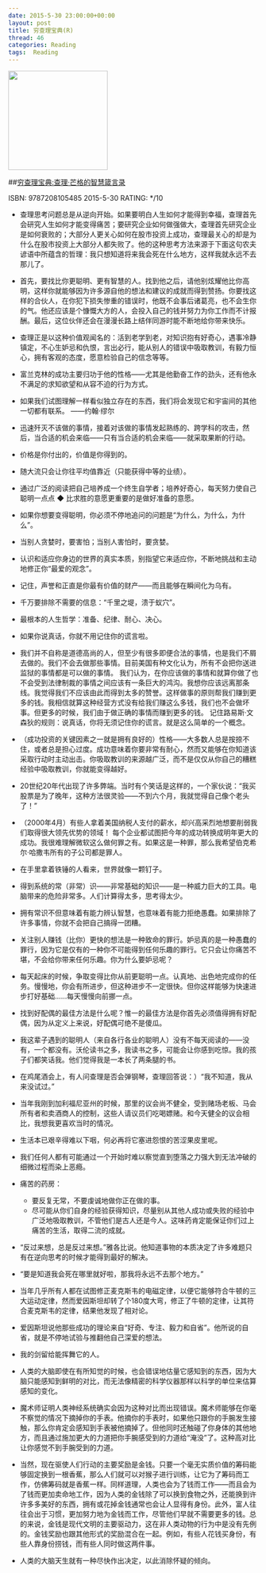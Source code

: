 ```yaml
---
date: 2015-5-30 23:00:00+00:00
layout: post
title: 穷查理宝典(R)
thread: 46
categories: Reading
tags:  Reading
---
```


<img src="http://ec4.images-amazon.com/images/I/61tfzAcmPeL.jpg" width="200" />

##[穷查理宝典:查理·芒格的智慧箴言录](http://www.amazon.cn/gp/product/B00LF54E10?selectObb=new)

ISBN: 9787208105485 2015-5-30 RATING: */10

- 查理思考问题总是从逆向开始。如果要明白人生如何才能得到幸福，查理首先会研究人生如何才能变得痛苦；要研究企业如何做强做大，查理首先研究企业是如何衰败的；大部分人更关心如何在股市投资上成功，查理最关心的却是为什么在股市投资上大部分人都失败了。他的这种思考方法来源于下面这句农夫谚语中所蕴含的哲理：我只想知道将来我会死在什么地方，这样我就永远不去那儿了。

- 首先，要找比你更聪明、更有智慧的人。找到他之后，请他别炫耀他比你高明，这样你就能够因为许多源自他的想法和建议的成就而得到赞扬。你要找这样的合伙人，在你犯下损失惨重的错误时，他既不会事后诸葛亮，也不会生你的气。他还应该是个慷慨大方的人，会投入自己的钱并努力为你工作而不计报酬。最后，这位伙伴还会在漫漫长路上结伴同游时能不断地给你带来快乐。

- 查理正是以这种价值观闻名的：活到老学到老，对知识抱有好奇心，遇事冷静镇定，不心生妒忌和仇恨，言出必行，能从别人的错误中吸取教训，有毅力恒心，拥有客观的态度，愿意检验自己的信念等等。

- 富兰克林的成功主要归功于他的性格——尤其是他勤奋工作的劲头，还有他永不满足的求知欲望和从容不迫的行为方式。

- 如果我们试图理解一样看似独立存在的东西，我们将会发现它和宇宙间的其他一切都有联系。 ——约翰·缪尔

- 迅速歼灭不该做的事情，接着对该做的事情发起熟练的、跨学科的攻击，然后，当合适的机会来临——只有当合适的机会来临——就采取果断的行动。

- 价格是你付出的，价值是你得到的。

- 随大流只会让你往平均值靠近（只能获得中等的业绩）。

-  通过广泛的阅读把自己培养成一个终生自学者；培养好奇心，每天努力使自己聪明一点点 ◆ 比求胜的意愿更重要的是做好准备的意愿。

- 如果你想要变得聪明，你必须不停地追问的问题是“为什么，为什么，为什么”。

- 当别人贪婪时，要害怕；当别人害怕时，要贪婪。

- 认识和适应你身边的世界的真实本质，别指望它来适应你，不断地挑战和主动地修正你“最爱的观念”。

- 记住，声誉和正直是你最有价值的财产——而且能够在瞬间化为乌有。

- 千万要排除不需要的信息：“千里之堤，溃于蚁穴”。

- 最根本的人生哲学：准备、纪律、耐心、决心。

- 如果你说真话，你就不用记住你的谎言啦。

- 我们并不自称是道德高尚的人，但至少有很多即便合法的事情，也是我们不屑去做的。我们不会去做那些事情。目前美国有种文化认为，所有不会把你送进监狱的事情都是可以做的事情。 我们认为，在你应该做的事情和就算你做了也不会受到法律制裁的事情之间应该有一条巨大的鸿沟。我想你应该远离那条线。我觉得我们不应该由此而得到太多的赞誉。这样做事的原则帮我们赚到更多的钱。我相信就算这种经营方式没有给我们赚这么多钱，我们也不会做坏事。但更多的时候，我们由于做正确的事情而赚到更多的钱。 记住路易斯·文森狄的规则：说真话，你将无须记住你的谎言。就是这么简单的一个概念。

- （成功投资的关键因素之一就是拥有良好的）性格——大多数人总是按捺不住，或者总是担心过度。成功意味着你要非常有耐心，然而又能够在你知道该采取行动时主动出击。你吸取教训的来源越广泛，而不是仅仅从你自己的糟糕经验中吸取教训，你就能变得越好。

- 20世纪20年代出现了许多弊端。当时有个笑话是这样的，一个家伙说：“我买股票是为了晚年，这种方法很灵验——不到六个月，我就觉得自己像个老头了！”

- （2000年4月）有些人拿着美国纳税人支付的薪水，却兴高采烈地想要削弱我们取得很大领先优势的领域！ 每个企业都试图把今年的成功转换成明年更大的成功。我很难理解微软这么做何罪之有。如果这是一种罪，那么我希望伯克希尔·哈撒韦所有的子公司都是罪人。

- 在手里拿着铁锤的人看来，世界就像一颗钉子。

- 得到系统的常（非常）识——非常基础的知识——是一种威力巨大的工具。电脑带来的危险非常多。人们计算得太多，思考得太少。

- 拥有常识不但意味着有能力辨认智慧，也意味着有能力拒绝愚蠢。如果排除了许多事情，你就不会把自己搞得一团糟。

- 关注别人赚钱（比你）更快的想法是一种致命的罪行。妒忌真的是一种愚蠢的罪行，因为它是仅有的一种你不可能得到任何乐趣的罪行。它只会让你痛苦不堪，不会给你带来任何乐趣。你为什么要妒忌呢？

- 每天起床的时候，争取变得比你从前更聪明一点。认真地、出色地完成你的任务。慢慢地，你会有所进步，但这种进步不一定很快。但你这样能够为快速进步打好基础……每天慢慢向前挪一点。

- 找到好配偶的最佳方法是什么呢？惟一的最佳方法是你首先必须值得拥有好配偶，因为从定义上来说，好配偶可绝不是傻瓜。

- 我这辈子遇到的聪明人（来自各行各业的聪明人）没有不每天阅读的——没有，一个都没有。沃伦读书之多，我读书之多，可能会让你感到吃惊。我的孩子们都笑话我。他们觉得我是一本长了两条腿的书。

- 在鸡尾酒会上，有人问查理是否会弹钢琴，查理回答说：）“我不知道，我从来没试过。”

- 当年我刚到加利福尼亚州的时候，那里的议会尚不健全，受到赌场老板、马会所有者和卖酒商人的控制，这些人请议员们吃喝嫖赌。和今天健全的议会相比，我想我更喜欢当时的情况。

- 生活本已艰辛得难以下咽，何必再将它塞进怨恨的苦涩果皮里呢。

- 我们任何人都有可能通过一个开始时难以察觉直到堕落之力强大到无法冲破的细微过程而染上恶瘾。

- 痛苦的药房：
	- 要反复无常，不要虔诚地做你正在做的事。
	- 尽可能从你们自身的经验获得知识，尽量别从其他人成功或失败的经验中广泛地吸取教训，不管他们是古人还是今人。这味药肯定能保证你们过上痛苦的生活，取得二流的成就。

- “反过来想，总是反过来想。”雅各比说。他知道事物的本质决定了许多难题只有在逆向思考的时候才能得到最好的解决。

- “要是知道我会死在哪里就好啦，那我将永远不去那个地方。”

- 当年几乎所有人都在试图修正麦克斯韦的电磁定律，以便它能够符合牛顿的三大运动定律，然而爱因斯坦却转了个180度大弯，修正了牛顿的定律，让其符合麦克斯韦的定律，结果他发现了相对论。

- 爱因斯坦说他那些成功的理论来自“好奇、专注、毅力和自省”。他所说的自省，就是不停地试验与推翻他自己深爱的想法。

- 我的剑留给能挥舞它的人。

- 人类的大脑即使在有所知觉的时候，也会错误地估量它感知到的东西，因为大脑只能感知到鲜明的对比，而无法像精密的科学仪器那样以科学的单位来估算感知的变化。

- 魔术师证明人类神经系统确实会因为这种对比而出现错误。魔术师能够在你毫不察觉的情况下摘掉你的手表。他摘你的手表时，如果他只跟你的手腕发生接触，那么你肯定会感知到手表被他摘掉了。但他同时还触碰了你身体的其他地方，而且通过施加更大的力道把你手腕感受到的力道给“淹没”了。这种高对比让你感觉不到手腕受到的力道。

- 当然，现在驱使人们行动的主要奖励是金钱。只要一个毫无实质价值的筹码能够固定换到一根香蕉，那么人们就可以对猴子进行训练，让它为了筹码而工作，仿佛筹码就是香蕉一样。同样道理，人类也会为了钱而工作——而且会为了钱而更加卖命地工作，因为人类的金钱除了可以换到食物之外，还能换到许许多多美好的东西，拥有或花掉金钱通常也会让人显得有身份。此外，富人往往会出于习惯，更加努力地为金钱而工作，尽管他们早就不需要更多的钱。总的来说，金钱是现代文明的主要驱动力，这在非人类动物的行为中是没有先例的。金钱奖励也跟其他形式的奖励混合在一起。例如，有些人花钱买身份，有些人靠身份捞钱，而有些人同时做这两件事。

- 人类的大脑天生就有一种尽快作出决定，以此消除怀疑的倾向。






























